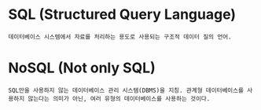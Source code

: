 # SQL (Structured Query Language)
```
데이터베이스 시스템에서 자료를 처리하는 용도로 사용되는 구조적 데이터 질의 언어.
```

# NoSQL (Not only SQL)
```
SQL만을 사용하지 않는 데이터베이스 관리 시스템(DBMS)을 지칭. 관계형 데이터베이스를 사용하지 않는다는 의미가 아닌, 여러 유형의 데이터베이스를 사용하는 것이다.
```
